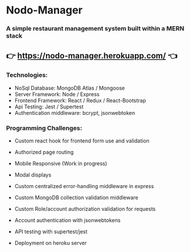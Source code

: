 # Nodo-Manager

### A simple restaurant management system built within a MERN stack

## 👉 https://nodo-manager.herokuapp.com/ 👈

### Technologies:

- NoSql Database: MongoDB Atlas / Mongoose
- Server Framework: Node / Express
- Frontend Framework: React / Redux / React-Bootstrap
- Api Testing: Jest / Supertest
- Authentication middleware: bcrypt, jsonwebtoken



### Programming Challenges:

- Custom react hook for frontend form use and validation
- Authorized page routing
- Mobile Responsive (Work in progress)
- Modal displays

- Custom centralized error-handling middleware in express
- Custom MongoDB collection validation middleware
- Custom Role/account authorization validation for requests
- Account authentication with jsonwebtokens
- API testing with supertest/jest

- Deployment on heroku server
